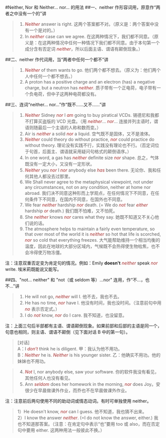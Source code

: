 #Neither, Nor 和 Neither… nor… 的用法
##一、neither 作形容词用，原意作“两者之中没有一个的”讲
>1. *Neither* answer is right. 这两个答案都不对。（原义是：两个答案中没有一个是对的。）
>2. In *neither* case can we agree. 在这两种情况下，我们都不同意。（原义是：在这两种情况中任何一种情况下我们都不同意。由于本句第一个成分含有否定词 *neither*，所以后面主语、谓语有颠倒现象。）

##二、neither 作代词用，当“两者中任何一个都不”讲
>1. *Neither* of them wants to go. 他们两个都不想去。（原义为：他们两个人中任何一个都不想去。）
>2. A proton has a positive charge and an electron (has) a negative charge, but a neutron has *neither*. 质子带有一个正电荷，电子带有一个负电荷，但中子这两种电荷都没有。

##三、连词“neither… nor…”作“既不……又不……”讲
>1. *Neither* Sidney *nor* I *am* going to buy piratical VCDs. 锡德尼和我都不打算买盗版的 VCD 光盘。（用 *neither*… *nor*… 连接并列主语时，谓语则随最后一个主语的人称和数而变。）
>2. Air is *neither* a solid *nor* a liquid. 空气既不是固体，又不是液体。
>3. *Neither* could theory do without practice, *nor* could practice do without theory. 理论没有实践不行，实践没有理论也不行。（否定词位于句首，后面主、谓语就采用疑问句格式的颠倒语序。）
>4. In one word, a gas has *neither* definite size *nor* shape. 总之，气体既没有一定大小，又没有一定形状。
>5. *Neither* you *nor* I *nor* anybody else *has* been there. 无论你、我和任何其他人都没去过那里。
>6. We Shall never agree to the metaphysical viewpoint, not under any circumstances, not on any condition, neither at home nor abroad. 我们决不同意这种形而上学观点，在任何情况下不同意，在任何条件下不同意，在国内不同意，在国外也不同意。
>7. We fear *neither* hardship *nor* death. (= We do *not* fear *either* hardship *or* death.) 我们既不怕难，又不怕死。
>8. She *neither* knows *nor* cares what they say. 她既不知道又不关心他们说的话。
>9. The atmosphere helps to maintain a fairly even temperature, so that over most of the world it is *neither* so hot that life is scorched, *nor* so cold that everything freezes. 大气能帮助维持一个相当均衡的温度，因此在地球的大部分区域内，气候既不会热得使生物枯焦，也不会冷得使万物冻僵。

注：注意双重否定变为肯定句的情况。例如：Emily **doesn't** *neither* speak *nor* write. 埃米莉既能说又能写。

##四、"not… neither" 和 "not（或 seldom 等）…nor" 连用，作“不…，也不…”讲
>1. He will not go, *neither* will I. 他不去，我也不去。
>2. He has no time, *nor* have I. 他没有时间，我也没时间。（注意前句中用 *no* 表示否定式。）
>3. I do *not* know, *nor* do I care. 我不知道，也没留意。

注：上面三句后半部都有主语、谓语颠倒现象。如果前部和后部的主语是同一个，句意也相同，则主语、谓语不颠倒（见下面对话 B 中的第一句）。


>[对话]   
>A：I *don’t* think he is diligent. 甲：我认为他不用功。   
>B：*Neither* he is. *Neither* is his younger sister. 乙：他确实不用功。他的妹妹也不用功。  

>4. *Not* I, nor anybody else, saw your software. 你的软件我没有看见，其他任何人也没有看见。  
>5. Ann *seldom* does her homework in the morning, *nor* does Joy。安很少在早晨做课外作业，而乔也不在早晨做课外作业。

注：注意前后两句使用不同的助动词或情态动词。有时可单独使用 neither。

>1）He doesn't know, *nor* can I guess. 他不知道，我也猜不出来。  
>2）I know the answer *neither*. (=I do not know the answer, either.) 我也不知道那答案。（注意：在肯定句中表示“也”要用 too 或 also，而在否定句中要用 either. 这两种用法一般彼此不换。）

<style>em {color: brown;} </style>
